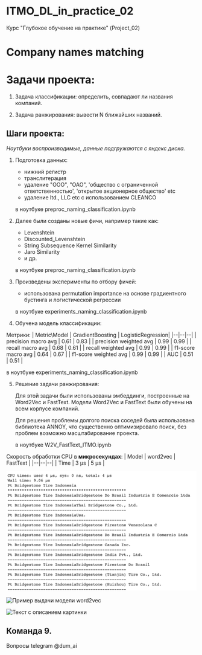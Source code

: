 # ITMO_DL_in_practice_02
Курс "Глубокое обучение на практике" (Project_02)

# Company names matching

# Задачи проекта:

1. Задача классификации: определить, совпадают ли названия компаний.

2. Задача ранжирования: вывести N ближайших названий.

## Шаги проекта:

_Ноутбуки воспроизводимые, данные подгружаются с яндекс диска._

1) Подготовка данных:

   - нижний регистр
   - транслитерация
   - удаление "ООО", "ОАО", 'общество с ограниченной ответственностью',
     'открытое акционерное общество' etc
   - удаление ltd., LLC etc с использованием CLEANCO
   
   в ноутбуке preproc_naming_classification.ipynb
   
2) Далее были созданы новые фичи, например такие как:

   - Levenshtein
   - Discounted_Levenshtein
   - String Subsequence Kernel Similarity
   - Jaro Similarity
   - и др.
    
    в ноутбуке preproc_naming_classification.ipynb

3) Произведены эксперименты по отбору фичей:

    - использована permutation importance 
      на основе градиентного бустинга и логистической регрессии
      
    в ноутбуке experiments_naming_classification.ipynb

4) Обучена модель классификации:

Метрики: 
| Metric\Model | GradientBoosting | LogisticRegression|
|--|--|--|
| precision macro avg | 0.61 | 0.83 |
| precision weighted avg | 0.99 | 0.99 |
| recall macro avg | 0.68 | 0.61 |
| recall weighted avg | 0.99 | 0.99 |
| f1-score macro avg | 0.64 | 0.67 |
| f1-score weighted avg | 0.99 | 0.99 |
| AUC | 0.51 | 0.51 |

   в ноутбуке experiments_naming_classification.ipynb

5) Решение задачи ранжирования:

    Для этой задачи были использованы эмбеддинги, построенные на Word2Vec и FastText.
    Модели Word2Vec и FastText были обучены на всем корпусе компаний.
    
    Для решения проблемы долгого поиска соседей была использована библиотека ANNOY, что существенно оптимизировало поиск, без проблем возможно    масштабирование проекта.
    
    в ноутбуке W2V_FastText_ITMO.ipynb
    
Скорость обработки CPU в **микросекундах**:
| Model | word2vec | FastText |
|--|--|--|
| Time | 3 µs | 5 µs |

<p align="left"><img src="result.png"\></p>

![Пример выдачи модели word2vec](https://4.downloader.disk.yandex.ru/preview/3b655d3df1b36667a69e96faad168947551ec47a31afa08ca12c1383048c9590/inf/ssyVkiXZ-H6tQ2S_PNmZMl7-2F0py_sqP0pp3mrDmilT7YPZvoF63g5WX4utgkXSBKpZx0TmizLCqP8OLIrz5g%3D%3D?uid=6709741&filename=Screen%20Shot%202022-10-28%20at%202.23.46%20PM.png&disposition=inline&hash=&limit=0&content_type=image%2Fpng&owner_uid=6709741&tknv=v2&size=3360x1712)

![Текст с описанием картинки](https://picsum.photos/800/600)

## Команда 9.

Вопросы telegram @dum_ai

